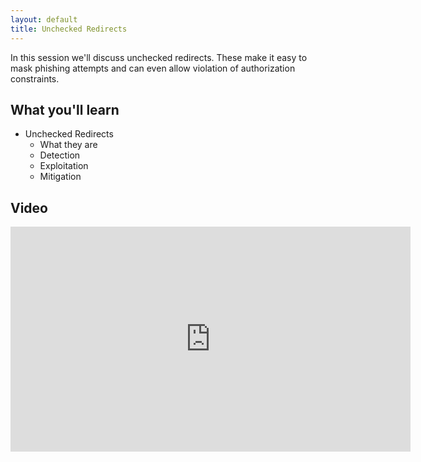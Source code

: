 ```yaml
---
layout: default
title: Unchecked Redirects
---
```


In this session we'll discuss unchecked redirects.  These make it easy to mask phishing attempts and can even allow violation of authorization constraints.

What you'll learn
-----------------

- Unchecked Redirects
	- What they are
	- Detection
	- Exploitation
	- Mitigation

Video
-----

<div class="container">
	<iframe id="ytplayer" type="text/html" width="640" height="360" src="https://www.youtube-nocookie.com/embed/AEushmkXRpE?rel=0&autoplay=0&origin={{ site.url }}" frameborder="0"></iframe>
</div>
